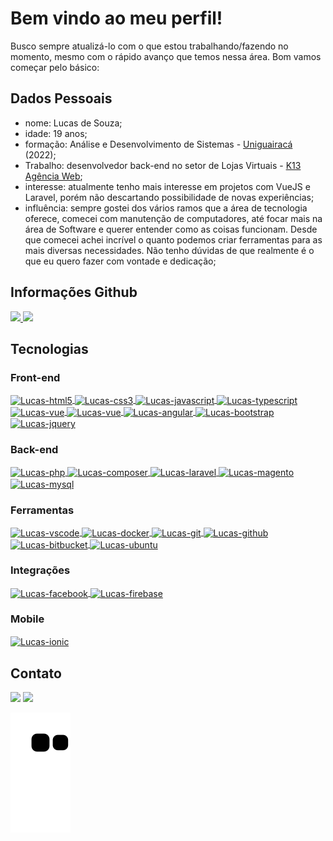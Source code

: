# Bem vindo ao meu perfil!
Busco sempre atualizá-lo com o que estou trabalhando/fazendo no momento, mesmo com o rápido avanço que temos nessa área. Bom vamos começar pelo básico:
## Dados Pessoais
 - nome: Lucas de Souza;
 - idade: 19 anos;
 - formação: Análise e Desenvolvimento de Sistemas - [Uniguairacá](https://guairaca.com.br/) (2022);
 - Trabalho: desenvolvedor back-end no setor de Lojas Virtuais - [K13 Agência Web](https://k13.com.br/);
 - interesse: atualmente tenho mais interesse em projetos com VueJS e Laravel, porém não descartando possibilidade de novas experiências;
 - influência: sempre gostei dos vários ramos que a área de tecnologia oferece, comecei com manutenção de computadores, até focar 
 mais na área de Software e querer entender como as coisas funcionam. Desde que comecei achei incrível o quanto podemos criar ferramentas 
 para as mais diversas necessidades. Não tenho dúvidas de que realmente é o que eu quero fazer com vontade e dedicação;
## Informações Github
<link rel="stylesheet" href="https://cdn.jsdelivr.net/gh/devicons/devicon@v2.14.0/devicon.min.css">

  <div>
    <a href="https://github.com/lucasSouzaWebDev">
    <img height="180em" src="https://github-readme-stats.vercel.app/api?username=lucasSouzaWebDev&show_icons=true&theme=vue-dark&include_all_commits=true&count_private=true"/>
    <img height="180em" src="https://github-readme-stats.vercel.app/api/top-langs/?username=lucasSouzaWebDev&layout=compact&langs_count=7&theme=vue-dark"/>
  </a>
  </div>
 
## Tecnologias
 ### Front-end
 <div style="display: inline_block">
 <a href="https://github.com/lucasSouzaWebDev">
  <img align="center" alt="Lucas-html5" height="30" width="40" src="https://cdn.jsdelivr.net/gh/devicons/devicon/icons/html5/html5-original.svg" />
  <img align="center" alt="Lucas-css3" height="30" width="40" src="https://cdn.jsdelivr.net/gh/devicons/devicon/icons/css3/css3-original.svg" />
  <img align="center" alt="Lucas-javascript" height="30" width="40" src="https://cdn.jsdelivr.net/gh/devicons/devicon/icons/javascript/javascript-original.svg" />
  <img align="center" alt="Lucas-typescript" height="30" width="40" src="https://cdn.jsdelivr.net/gh/devicons/devicon/icons/typescript/typescript-original.svg" />
  <img align="center" alt="Lucas-vue" height="30" width="40" src="https://cdn.jsdelivr.net/gh/devicons/devicon/icons/vuejs/vuejs-original.svg" />
  <img align="center" alt="Lucas-vue" height="30" width="40" src="https://cdn.jsdelivr.net/gh/devicons/devicon/icons/nuxtjs/nuxtjs-original.svg" />
  <img align="center" alt="Lucas-angular" height="30" width="40" src="https://cdn.jsdelivr.net/gh/devicons/devicon/icons/angularjs/angularjs-original.svg" />
  <img align="center" alt="Lucas-bootstrap" height="30" width="40" src="https://cdn.jsdelivr.net/gh/devicons/devicon/icons/bootstrap/bootstrap-original.svg" />
  <img align="center" alt="Lucas-jquery" height="30" width="40" src="https://cdn.jsdelivr.net/gh/devicons/devicon/icons/jquery/jquery-original.svg" />
 </a>
</div>
 
 ### Back-end
<div style="display: inline_block">
 <a href="https://github.com/lucasSouzaWebDev">
  <img align="center" alt="Lucas-php" height="30" width="40" src="https://cdn.jsdelivr.net/gh/devicons/devicon/icons/php/php-original.svg" />
  <img align="center" alt="Lucas-composer" height="30" width="40" src="https://cdn.jsdelivr.net/gh/devicons/devicon/icons/composer/composer-original.svg" />
  <img align="center" alt="Lucas-laravel" height="30" width="40" src="https://cdn.jsdelivr.net/gh/devicons/devicon/icons/laravel/laravel-plain.svg" />
  <img align="center" alt="Lucas-magento" height="30" width="40" src="https://cdn.jsdelivr.net/gh/devicons/devicon/icons/magento/magento-original.svg" />
  <img align="center" alt="Lucas-mysql" height="30" width="40" src="https://cdn.jsdelivr.net/gh/devicons/devicon/icons/mysql/mysql-original.svg" />
 </a>
</div>
 
 ### Ferramentas
 <div style="display: inline_block">
 <a href="https://github.com/lucasSouzaWebDev">
  <img align="center" alt="Lucas-vscode" height="30" width="40" src="https://cdn.jsdelivr.net/gh/devicons/devicon/icons/vscode/vscode-original.svg" />
  <img align="center" alt="Lucas-docker" height="30" width="40" src="https://cdn.jsdelivr.net/gh/devicons/devicon/icons/docker/docker-original.svg" />
  <img align="center" alt="Lucas-git" height="30" width="40" src="https://cdn.jsdelivr.net/gh/devicons/devicon/icons/git/git-original.svg" />
  <img align="center" alt="Lucas-github" height="30" width="40" src="https://cdn.jsdelivr.net/gh/devicons/devicon/icons/github/github-original.svg" />
  <img align="center" alt="Lucas-bitbucket" height="30" width="40" src="https://cdn.jsdelivr.net/gh/devicons/devicon/icons/bitbucket/bitbucket-original.svg" />
  <img align="center" alt="Lucas-ubuntu" height="30" width="40" src="https://cdn.jsdelivr.net/gh/devicons/devicon/icons/ubuntu/ubuntu-plain.svg" />
  </a>
</div>

### Integrações
 <div style="display: inline_block">
 <a href="https://github.com/lucasSouzaWebDev">
  <img align="center" alt="Lucas-facebook" height="30" width="40" src="https://cdn.jsdelivr.net/gh/devicons/devicon/icons/facebook/facebook-original.svg" />
  <img align="center" alt="Lucas-firebase" height="30" width="40" src="https://cdn.jsdelivr.net/gh/devicons/devicon/icons/firebase/firebase-plain.svg" />
 </a>
</div>
 
 ### Mobile
 <div style="display: inline_block">
 <a href="https://github.com/lucasSouzaWebDev">
  <img align="center" alt="Lucas-ionic" height="30" width="40" src="https://cdn.jsdelivr.net/gh/devicons/devicon/icons/ionic/ionic-original.svg" />
 </a>
</div>

## Contato
  <a href="https://www.linkedin.com/in/lucas-de-souza-web-dev" target="_blank"><img src="https://img.shields.io/badge/LinkedIn-0077B5?style=for-the-badge&logo=linkedin&logoColor=white"></a>
  <a href="mailto:lucasdesouzadubena@gmail.com" target="_blank"><img src="https://img.shields.io/badge/Gmail-D14836?style=for-the-badge&logo=gmail&logoColor=white"></a>
 
![Snake animation](https://github.com/lucasSouzaWebDev/lucasSouzaWebDev/blob/output/github-contribution-grid-snake.svg)
